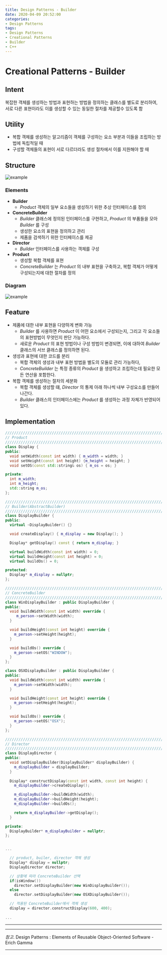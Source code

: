 ```yaml
---
title: Design Patterns - Builder
date: 2020-04-09 20:52:00
categories:
- Design Patterns
tags:
- Design Patterns
- Creational Patterns
- Builder
- C++
---
```


# Creational Patterns - Builder

## Intent

복잡한 객체를 생성하는 방법과 표현하는 방법을 정의하는 클래스를 별도로 분리하여, 서로 다른 표현이라도 이를 생성할 수 있는 동일한 절차를 제공할수 있도록 함

## Utility

- 복합 객체를 생성하는 알고리즘이 객체를 구성하는 요소 부분과 이들을 조립하는 방법에 독립적일 때
- 구성할 객체들의 표현이 서로 다르더라도 생성 절차에서 이를 지원해야 할 때

## Structure
![example](https://online.visual-paradigm.com/repository/images/2c05a648-7626-4cca-abae-6c948dd43b14.png)

### Elements
  
- **Builder**
  - *Product* 객체의 일부 요소들을 생성하기 위한 추상 인터페이스를 정의
- **ConcreteBuilder**
  - *Builder* 클래스에 정의된 인터페이스를 구현하고, *Product* 의 부품들을 모아 *Builder* 를 구성
  - 생성한 요소의 표현을 정의하고 관리
  - 제품을 검색하기 위한 인터페이스를 제공
- **Director**
  - *Builder* 인터페이스를 사용하는 객체를 구성
- **Product**
  - 생성할 복합 객체를 표현
  - *ConcreteBuilder* 는 *Product* 의 내부 표현을 구축하고, 복합 객체가 어떻게 구성되는지에 대한 절차를 정의

### Diagram

![example](http://www.cs.unc.edu/~stotts/GOF/hires/Pictures/build095.gif)

## Feature

- 제품에 대한 내부 표현을 다양하게 변화 가능
  - *Builder* 를 사용하면 *Product* 이 어떤 요소에서 구성되는지, 그리고 각 요소들의 표현방법이 무엇인지 판단 가능하다.
  - 새로운 *Product* 의 표현 방법이나 구성 방법이 변경되면, 이에 대하여 *Builder* 클래스의 서브 클래스를 정의하면 된다.
- 생성과 표현에 대한 코드를 분리
  - 복합 객체의 생성과 내부 표현 방법을 별도의 모듈로 관리 가능하다,
  - *ConcreteBuilder* 는 특정 종류의 *Product* 을 생성하고 조립하는데 필요한 모든 연산을 포함한다. 
- 복합 객체를 생성하는 절차의 세분화
  - 복합 객체를 생성할 떄, *Director* 의 통제 아래 하나씩 내부 구성요소를 만들어 나간다.
  - *Builder* 클래스의 인터페이스에는 *Product* 를 생성하는 과정 자체가 반영되어 있다.

## Implementation
 
```cpp
////////////////////////////////////////////////////////////////////////////////
// Product
////////////////////////////////////////////////////////////////////////////////
class Display {
public:
  void setWidth(const int width) { m_width = width; }
  void setHeight(const int height) {m_height = height; }
  void setOS(const std::string& os) { m_os = os; }

private:
  int m_width;
  int m_height;
  std::string m_os;
};

////////////////////////////////////////////////////////////////////////////////
// Builder(AbstractBuilder)
////////////////////////////////////////////////////////////////////////////////
class DisplayBuilder {
public:
  virtual ~DisplayBuilder() {}

  void createDisplay() { m_display = new Display(); }

  Display* getDisplay() const { return m_display; }

  virtual buildWidth(const int width) = 0;
  virtual buildHeight(const int height) = 0;
  virtual buildOs() = 0;

protected:
  Display* m_display = nullptr;
};

////////////////////////////////////////////////////////////////////////////////
// ConcreteBuilder
////////////////////////////////////////////////////////////////////////////////
class WinDisplayBuilder : public DisplayBuilder {
public:
  void buildWidth(const int width) override {
     m_person->setWidth(width);
  }

  void buildHeight(const int height) override { 
    m_person->setHeight(height); 
  }

  void buildOs() override { 
    m_person->setOS("WINDOW"); 
  }
};

class OSXDisplayBuilder : public DisplayBuilder {
public:
  void buildWidth(const int width) override { 
    m_person->setWidth(width); 
  }

  void buildHeight(const int height) override { 
    m_person->setHeight(height); 
  }

  void buildOs() override { 
    m_person->setOS("OSX"); 
  }
};

////////////////////////////////////////////////////////////////////////////////
// Director
////////////////////////////////////////////////////////////////////////////////
class DisplayDirector {
public:
  void setDisplayBuilder(DisplayBuilder* displayBuilder) {
    m_displayBuilder = displayBuilder; 
  }
  
  Display* constructDisplay(const int width, const int height) {
    m_displayBuilder->createDisplay();

    m_displayBuilder->buildWidth(width);
    m_displayBuilder->buildHeight(height);
    m_displayBuilder->buildOs();

    return m_displayBuilder->getDisplay();
  }

private:
  DisplayBuilder* m_displayBuilder = nullptr;
};


...

  // product, builer, director 객체 생성
  Display* display = nullptr;
  DisplayDirector director;

  // 상황에 따라 ConcreteBuilder 선택
  if(isWindow())
    director.setDisplayBuilder(new WinDisplayBuilder());
  else
    director.setDisplayBuilder(new OSXDisplayBuilder());

  // 적용된 ConcreteBuilder에서 객체 생성
  display = director.constructDisplay(600, 400);
  
...

```

---
---
*참고*. Design Patterns : Elements of Reusable Object-Oriented Software - Erich Gamma

---
